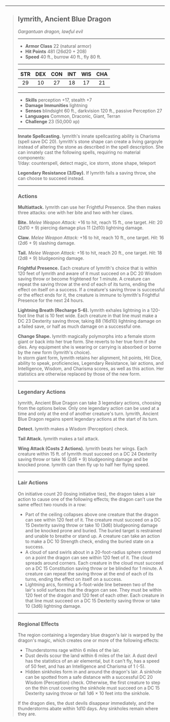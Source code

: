 ***
> ## Iymrith, Ancient Blue Dragon
> *Gargantuan dragon, lawful evil*
> 
> ***
> 
> - **Armor Class** 22 (natural armor)
> - **Hit Points** 481 (26d20 + 208)
> - **Speed** 40 ft., burrow 40 ft., fly 80 ft.
> 
> ***
> 
> |STR|DEX|CON|INT|WIS|CHA|
> |:---:|:---:|:---:|:---:|:---:|:---:|
> |29|10|27|18|17|21|
> 
> ***
> 
> - **Skills** perception +17, stealth +7
> - **Damage Immunities** lightning
> - **Senses** blindsight 60 ft., darkvision 120 ft., passive Perception 27
> - **Languages** Common, Draconic, Giant, Terran
> - **Challenge** 23 (50,000 xp)
> 
> ***
> 
> **Innate Spellcasting.** Iymrith's innate spellcasting ability is Charisma (spell save DC 20). Iymrith's stone shape can create a living gargoyle instead of altering the stone as described in the spell description. She can innately cast the following spells, requiring no material components:  
> 1/day: counterspell, detect magic, ice storm, stone shape, teleport
> 
> **Legendary Resistance (3/Day).** If Iymrith fails a saving throw, she can choose to succeed instead.
> 
> ***
> 
> ### Actions
> **Multiattack.** Iymrith can use her Frightful Presence. She then makes three attacks: one with her bite and two with her claws.
> 
> **Bite.** *Melee Weapon Attack:* +16 to hit, reach 15 ft., one target. *Hit:* 20 (2d10 + 9) piercing damage plus 11 (2d10) lightning damage.
> 
> **Claw.** *Melee Weapon Attack:* +16 to hit, reach 10 ft., one target. *Hit:* 16 (2d6 + 9) slashing damage.
> 
> **Tail.** *Melee Weapon Attack:* +16 to hit, reach 20 ft., one target. *Hit:* 18 (2d8 + 9) bludgeoning damage.
> 
> **Frightful Presence.** Each creature of Iymrith's choice that is within 120 feet of Iymrith and aware of it must succeed on a DC 20 Wisdom saving throw or become frightened for 1 minute. A creature can repeat the saving throw at the end of each of its turns, ending the effect on itself on a success. If a creature's saving throw is successful or the effect ends for it, the creature is immune to Iymrith's Frightful Presence for the next 24 hours.
> 
> **Lightning Breath (Recharge 5-6).** Iymrith exhales lightning in a 120-foot line that is 10 feet wide. Each creature in that line must make a DC 23 Dexterity saving throw, taking 88 (16d10) lightning damage on a failed save, or half as much damage on a successful one.
> 
> **Change Shape.** Iymrith magically polymorphs into a female storm giant or back into her true form. She reverts to her true form if she dies. Any equipment she is wearing or carrying is absorbed or borne by the new form (Iymrith's choice).  
> In storm giant form, Iymrith retains her alignment, hit points, Hit Dice, ability to speak, proficiencies, Legendary Resistance, lair actions, and Intelligence, Wisdom, and Charisma scores, as well as this action. Her statistics are otherwise replaced by those of the new form.
> 
> ***
> 
> ### Legendary Actions
> Iymrith, Ancient Blue Dragon can take 3 legendary actions, choosing from the options below. Only one legendary action can be used at a time and only at the end of another creature's turn. Iymrith, Ancient Blue Dragon regains spent legendary actions at the start of its turn.
> 
> **Detect.** Iymrith makes a Wisdom (Perception) check.
> 
> **Tail Attack.** Iymrith makes a tail attack.
> 
> **Wing Attack (Costs 2 Actions).** Iymrith beats her wings. Each creature within 15 ft. of Iymrith must succeed on a DC 24 Dexterity saving throw or take 16 (2d6 + 9) bludgeoning damage and be knocked prone. Iymrith can then fly up to half her flying speed.
> 
> ***
> 
> ### Lair Actions
> On initiative count 20 (losing initiative ties), the dragon takes a lair action to cause one of the following effects; the dragon can't use the same effect two rounds in a row:
> - Part of the ceiling collapses above one creature that the dragon can see within 120 feet of it. The creature must succeed on a DC 15 Dexterity saving throw or take 10 (3d6) bludgeoning damage and be knocked prone and buried. The buried target is restrained and unable to breathe or stand up. A creature can take an action to make a DC 10 Strength check, ending the buried state on a success.  
> - A cloud of sand swirls about in a 20-foot-radius sphere centered on a point the dragon can see within 120 feet of it. The cloud spreads around corners. Each creature in the cloud must succeed on a DC 15 Constitution saving throw or be blinded for 1 minute. A creature can repeat the saving throw at the end of each of its turns, ending the effect on itself on a success.  
> - Lightning arcs, forming a 5-foot-wide line between two of the lair's solid surfaces that the dragon can see. They must be within 120 feet of the dragon and 120 feet of each other. Each creature in that line must succeed on a DC 15 Dexterity saving throw or take 10 (3d6) lightning damage.
> 
> ***
> 
> ### Regional Effects
> The region containing a legendary blue dragon's lair is warped by the dragon's magic, which creates one or more of the following effects:
> - Thunderstorms rage within 6 miles of the lair.  
> - Dust devils scour the land within 6 miles of the lair. A dust devil has the statistics of an air elemental, but it can't fly, has a speed of 50 feet, and has an Intelligence and Charisma of 1 (-5).  
> - Hidden sinkholes form in and around the dragon's lair. A sinkhole can be spotted from a safe distance with a successful DC 20 Wisdom (Perception) check. Otherwise, the first creature to step on the thin crust covering the sinkhole must succeed on a DC 15 Dexterity saving throw or fall 1d6 × 10 feet into the sinkhole.
> 
> If the dragon dies, the dust devils disappear immediately, and the thunderstorms abate within 1d10 days. Any sinkholes remain where they are.